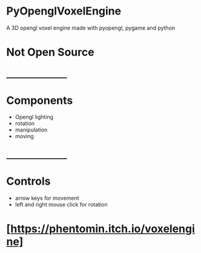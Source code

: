 # PyOpenglVoxelEngine
A 3D opengl voxel engine made with pyopengl, pygame and python

# Not Open Source
## ________________

# Components
- Opengl lighting
- rotation
- manipulation
- moving
## ________________

# Controls
- arrow keys for movement
- left and right mouse click for rotation

# [https://phentomin.itch.io/voxelengine]
